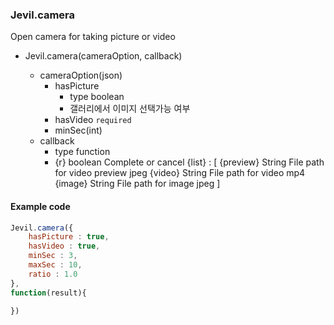 ### Jevil.camera

Open camera for taking picture or video

- Jevil.camera(cameraOption, callback)

    - cameraOption(json)
        - hasPicture
            - type boolean
            - 갤러리에서 이미지 선택가능 여부
        - hasVideo `required`
        - minSec(int)
    - callback
        - type function
        - {r} boolean Complete or cancel {list} : [ {preview} String File path for video preview jpeg {video} String File path for video mp4 {image} String File path for image jpeg ]

#### Example code
```javascript
Jevil.camera({
    hasPicture : true,
    hasVideo : true,
    minSec : 3,
    maxSec : 10,
    ratio : 1.0
},
function(result){

})
```
